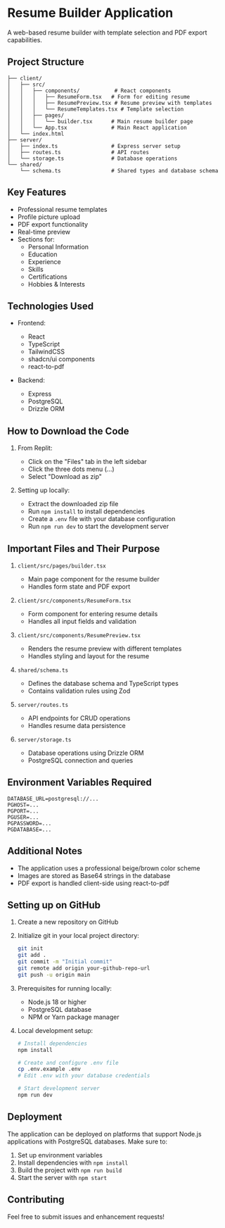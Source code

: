 # Resume Builder Application

A web-based resume builder with template selection and PDF export capabilities.

## Project Structure

```
├── client/
│   ├── src/
│   │   ├── components/           # React components
│   │   │   ├── ResumeForm.tsx   # Form for editing resume
│   │   │   ├── ResumePreview.tsx # Resume preview with templates
│   │   │   └── ResumeTemplates.tsx # Template selection
│   │   ├── pages/
│   │   │   └── builder.tsx      # Main resume builder page
│   │   └── App.tsx              # Main React application
│   └── index.html
├── server/
│   ├── index.ts                 # Express server setup
│   ├── routes.ts                # API routes
│   └── storage.ts               # Database operations
└── shared/
    └── schema.ts                # Shared types and database schema
```

## Key Features

- Professional resume templates
- Profile picture upload
- PDF export functionality
- Real-time preview
- Sections for:
  - Personal Information
  - Education
  - Experience
  - Skills
  - Certifications
  - Hobbies & Interests

## Technologies Used

- Frontend:
  - React
  - TypeScript
  - TailwindCSS
  - shadcn/ui components
  - react-to-pdf

- Backend:
  - Express
  - PostgreSQL
  - Drizzle ORM

## How to Download the Code

1. From Replit:
   - Click on the "Files" tab in the left sidebar
   - Click the three dots menu (...)
   - Select "Download as zip"

2. Setting up locally:
   - Extract the downloaded zip file
   - Run `npm install` to install dependencies
   - Create a `.env` file with your database configuration
   - Run `npm run dev` to start the development server

## Important Files and Their Purpose

1. `client/src/pages/builder.tsx`
   - Main page component for the resume builder
   - Handles form state and PDF export

2. `client/src/components/ResumeForm.tsx`
   - Form component for entering resume details
   - Handles all input fields and validation

3. `client/src/components/ResumePreview.tsx`
   - Renders the resume preview with different templates
   - Handles styling and layout for the resume

4. `shared/schema.ts`
   - Defines the database schema and TypeScript types
   - Contains validation rules using Zod

5. `server/routes.ts`
   - API endpoints for CRUD operations
   - Handles resume data persistence

6. `server/storage.ts`
   - Database operations using Drizzle ORM
   - PostgreSQL connection and queries

## Environment Variables Required

```env
DATABASE_URL=postgresql://...
PGHOST=...
PGPORT=...
PGUSER=...
PGPASSWORD=...
PGDATABASE=...
```

## Additional Notes

- The application uses a professional beige/brown color scheme
- Images are stored as Base64 strings in the database
- PDF export is handled client-side using react-to-pdf

## Setting up on GitHub

1. Create a new repository on GitHub

2. Initialize git in your local project directory:
   ```bash
   git init
   git add .
   git commit -m "Initial commit"
   git remote add origin your-github-repo-url
   git push -u origin main
   ```

3. Prerequisites for running locally:
   - Node.js 18 or higher
   - PostgreSQL database
   - NPM or Yarn package manager

4. Local development setup:
   ```bash
   # Install dependencies
   npm install

   # Create and configure .env file
   cp .env.example .env
   # Edit .env with your database credentials

   # Start development server
   npm run dev
   ```

## Deployment

The application can be deployed on platforms that support Node.js applications with PostgreSQL databases. Make sure to:

1. Set up environment variables
2. Install dependencies with `npm install`
3. Build the project with `npm run build`
4. Start the server with `npm start`

## Contributing

Feel free to submit issues and enhancement requests!